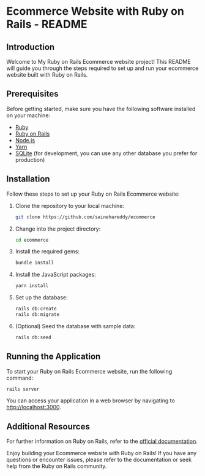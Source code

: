 # Ecommerce Website with Ruby on Rails - README

## Introduction

Welcome to My Ruby on Rails Ecommerce website project! This README will guide you through the steps required to set up and run your ecommerce website built with Ruby on Rails. 

## Prerequisites

Before getting started, make sure you have the following software installed on your machine:

- [Ruby](https://www.ruby-lang.org/en/documentation/installation/)
- [Ruby on Rails](https://guides.rubyonrails.org/getting_started.html#installing-rails)
- [Node.js](https://nodejs.org/)
- [Yarn](https://classic.yarnpkg.com/en/docs/install/)
- [SQLite](https://www.sqlite.org/download.html) (for development, you can use any other database you prefer for production)

## Installation

Follow these steps to set up your Ruby on Rails Ecommerce website:

1. Clone the repository to your local machine:

   ```bash
   git clone https://github.com/sainehareddy/ecommerce
   ```

2. Change into the project directory:

   ```bash
   cd ecommerce
   ```

3. Install the required gems:

   ```bash
   bundle install
   ```

4. Install the JavaScript packages:

   ```bash
   yarn install
   ```

5. Set up the database:

   ```bash
   rails db:create
   rails db:migrate
   ```

6. (Optional) Seed the database with sample data:

   ```bash
   rails db:seed
   ```


## Running the Application

To start your Ruby on Rails Ecommerce website, run the following command:

```bash
rails server
```

You can access your application in a web browser by navigating to [http://localhost:3000](http://localhost:3000).



## Additional Resources

For further information on Ruby on Rails, refer to the [official documentation](https://guides.rubyonrails.org/).

Enjoy building your Ecommerce website with Ruby on Rails! If you have any questions or encounter issues, please refer to the documentation or seek help from the Ruby on Rails community.



